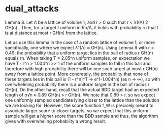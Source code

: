 # dual_attacks



Lemma 8. Let Λ be a lattice of volume 1, and r > 0 such that r < λ1(Λ)
2 GH(n) .
Then, for a target t uniform in Rn/Λ, it holds with probability rn that t is at
distance at most r GH(n) from the lattice.


Let us use this lemma in the case of a random lattice of volume 1, or more
specifically, one where we expect λ1(Λ) ≈ GH(n). Using Lemma 8 with r = 0.49,
the probability that a uniform target lies in the ball of radius r GH(n) equals
rn. When taking T = 2.05^n uniform samples, on expectation we have T · r^n >
1.004^n >> 1 of the uniform samples to fall in this ball and therefore with high 
probability there will be one such target at most r GH(n) away from a lattice
point. More concretely, the probability that none of these targets lies in this ball
is (1 - r^n)^T → e^(-1.004^n)
(as n → ∞), so with overwhelming probability there is
a uniform target in the ball of radius r GH(n).
On the other hand, recall that the actual BDD target had an expected length
of σ√n ≈ 0.89 GH(n) > r GH(n). We note that 0.89 > r, so we expect one
uniformly sampled candidate lying closer to the lattice than the solution we are
looking for. However, the score function f_W is precisely meant to associate larger
score to closer targets, so we expect that this uniform sample will get a higher
score than the BDD sample and thus, the algorithm gives with overwheling
probability a wrong result.


